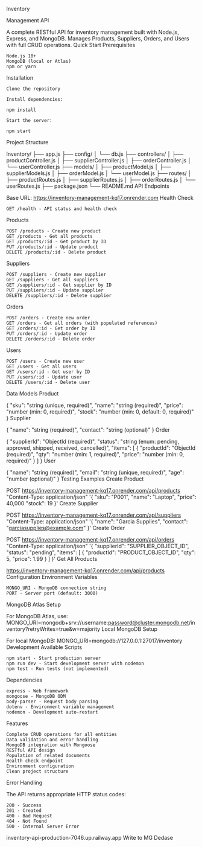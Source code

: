 Inventory

Management API

A complete RESTful API for inventory management built with Node.js, Express, and MongoDB. Manages Products, Suppliers, Orders, and Users with full CRUD operations.
Quick Start
Prerequisites

    Node.js 18+
    MongoDB (local or Atlas)
    npm or yarn

Installation

    Clone the repository

    Install dependencies:

    npm install

    Start the server:

    npm start

Project Structure

Inventory/ ├── app.js
├── config/ │ └── db.js
├── controllers/
│ ├── productController.js │ ├── supplierController.js │ ├── orderController.js │ └── userController.js ├── models/
│ ├── productModel.js │ ├── supplierModels.js │ ├── orderModel.js │ └── userModel.js ├── routes/
│ ├── productRoutes.js │ ├── supplierRoutes.js │ ├── orderRoutes.js │ └── userRoutes.js ├── package.json └── README.md
API Endpoints

Base URL: https://inventory-management-kq17.onrender.com
Health Check

    GET /health - API status and health check

Products

    POST /products - Create new product
    GET /products - Get all products
    GET /products/:id - Get product by ID
    PUT /products/:id - Update product
    DELETE /products/:id - Delete product

Suppliers

    POST /suppliers - Create new supplier
    GET /suppliers - Get all suppliers
    GET /suppliers/:id - Get supplier by ID
    PUT /suppliers/:id - Update supplier
    DELETE /suppliers/:id - Delete supplier

Orders

    POST /orders - Create new order
    GET /orders - Get all orders (with populated references)
    GET /orders/:id - Get order by ID
    PUT /orders/:id - Update order
    DELETE /orders/:id - Delete order

Users

    POST /users - Create new user
    GET /users - Get all users
    GET /users/:id - Get user by ID
    PUT /users/:id - Update user
    DELETE /users/:id - Delete user

Data Models
Product

{ "sku": "string (unique, required)", "name": "string (required)", "price": "number (min: 0, required)", "stock": "number (min: 0, default: 0, required)" }
Supplier

{ "name": "string (required)", "contact": "string (optional)" }
Order

{ "supplierId": "ObjectId (required)", "status": "string (enum: pending, approved, shipped, received, cancelled)", "items": [ { "productId": "ObjectId (required)", "qty": "number (min: 1, required)", "price": "number (min: 0, required)" } ] }
User

{ "name": "string (required)", "email": "string (unique, required)", "age": "number (optional)" }
Testing Examples
Create Product

POST https://inventory-management-kq17.onrender.com/api/products "Content-Type: application/json" '{ "sku": "P001", "name": "Laptop", "price": 40,000 "stock": 19 }'
Create Supplier

POST https://inventory-management-kq17.onrender.com/api/suppliers "Content-Type: application/json" '{ "name": "Garcia Supplies", "contact": "garciasupplies@example.com" }'
Create Order

POST https://inventory-management-kq17.onrender.com/api/orders "Content-Type: application/json" '{ "supplierId": "SUPPLIER_OBJECT_ID", "status": "pending", "items": [ { "productId": "PRODUCT_OBJECT_ID", "qty": 5, "price": 1.99 } ] }'
Get All Products

https://inventory-management-kq17.onrender.com/api/products
Configuration
Environment Variables

    MONGO_URI - MongoDB connection string
    PORT - Server port (default: 3000)

MongoDB Atlas Setup

For MongoDB Atlas, use: MONGO_URI=mongodb+srv://username:password@cluster.mongodb.net/inventory?retryWrites=true&w=majority
Local MongoDB Setup

For local MongoDB: MONGO_URI=mongodb://127.0.0.1:27017/inventory
Development
Available Scripts

    npm start - Start production server
    npm run dev - Start development server with nodemon
    npm test - Run tests (not implemented)

Dependencies

    express - Web framework
    mongoose - MongoDB ODM
    body-parser - Request body parsing
    dotenv - Environment variable management
    nodemon - Development auto-restart

Features

    Complete CRUD operations for all entities
    Data validation and error handling
    MongoDB integration with Mongoose
    RESTful API design
    Population of related documents
    Health check endpoint
    Environment configuration
    Clean project structure

Error Handling

The API returns appropriate HTTP status codes:

    200 - Success
    201 - Created
    400 - Bad Request
    404 - Not Found
    500 - Internal Server Error
inventory-api-production-7046.up.railway.app
Write to MG Dedase
